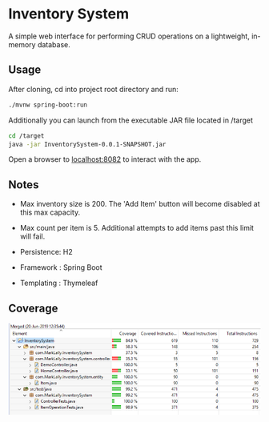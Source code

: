 # Inventory System

A simple web interface for performing CRUD operations on a lightweight, in-memory database.

## Usage

After cloning, cd into project root directory and run:

```bash
./mvnw spring-boot:run
```
Additionally you can launch from the executable JAR file located in /target

```bash
cd /target
java -jar InventorySystem-0.0.1-SNAPSHOT.jar
```


Open a browser to [localhost:8082](localhost:8082) to interact with the app.

## Notes

- Max inventory size is 200. The 'Add Item' button will become disabled at this max capacity.

- Max count per item is 5. Additional attempts to add items past this limit will fail.

- Persistence: H2
- Framework  : Spring Boot
- Templating : Thymeleaf

## Coverage

![Coverage](coverage.PNG)

